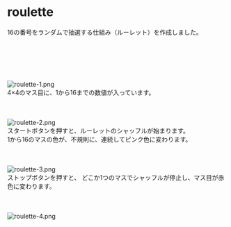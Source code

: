 # roulette
16の番号をランダムで抽選する仕組み（ルーレット）を作成しました。<br>
<br>
<br>
<br>
<br>
<br>
<br>
![roulette-1.png](https://github.com/hamada-git/roulette/blob/master/roulette-1.png)<br>
4×4のマス目に、1から16までの数値が入っています。<br>
<br>
<br>
<br>
![roulette-2.png](https://github.com/hamada-git/roulette/blob/master/roulette-2.png)<br>
スタートボタンを押すと、ルーレットのシャッフルが始まります。<br>
1から16のマスの色が、不規則に、連続してピンク色に変わります。<br>
<br>
<br>
<br>
![roulette-3.png](https://github.com/hamada-git/roulette/blob/master/roulette-3.png)<br>
ストップボタンを押すと、 どこか1つのマスでシャッフルが停止し、マス目が赤色に変わります。<br>
<br>
<br>
<br>
![roulette-4.png](https://github.com/hamada-git/roulette/blob/master/roulette-4.png)<br>




